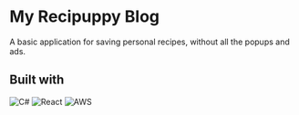 # My Recipuppy Blog
A basic application for saving personal recipes, without all the popups and ads.

## Built with
![C#](https://img.shields.io/badge/c%23-%23239120.svg?style=for-the-badge&logo=csharp&logoColor=white) ![React](https://img.shields.io/badge/-ReactJs-61DAFB?logo=react&logoColor=white&style=for-the-badge) ![AWS](https://img.shields.io/badge/AWS-232F3E?style=flat&logo=amazonwebservices&logoColor=white)